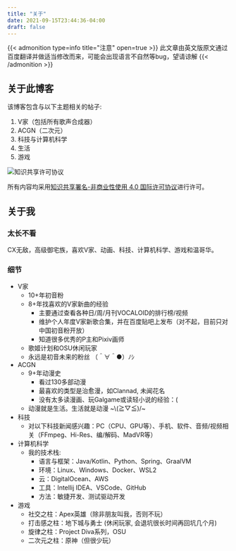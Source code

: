 ```yaml
---
title: "关于"
date: 2021-09-15T23:44:36-04:00
draft: false
---
```


{{< admonition type=info title="注意" open=true >}}
此文章由英文版原文通过百度翻译并做适当修改而来，可能会出现语言不自然等bug，望请谅解
{{< /admonition >}}

## 关于此博客

该博客包含与以下主题相关的帖子:

1. V家（包括所有歌声合成器）
2. ACGN（二次元）
3. 科技与计算机科学
4. 生活
5. 游戏

![知识共享许可协议](https://i.creativecommons.org/l/by-nc/4.0/88x31.png)

所有内容均采用[知识共享署名-非商业性使用 4.0 国际许可协议](https://creativecommons.org/licenses/by-nc/4.0/deed.zh)进行许可。

## 关于我

### 太长不看

CX无敌，高级御宅族，喜欢V家、动画、科技、计算机科学、游戏和温哥华。

### 细节

- V家
  - 10+年初音粉
  - 8+年找喜欢的V家新曲的经验
    - 主要通过查看各种日/周/月刊VOCALOID的排行榜/视频
    - 维护个人年度V家新歌合集，并在百度贴吧上发布（对不起，目前只对中国初音粉开放）
    - 知道很多优秀的P主和Pixiv画师
  - 歌姬计划和OSU休闲玩家
  - 永远是初音未来的粉丝 （＾∀＾●）ﾉｼ
- ACGN
  - 9+年动漫史
    - 看过130多部动漫
    - 最喜欢的类型是治愈漫，如Clannad, 未闻花名
    - 没有太多读漫画、玩Galgame或读轻小说的经验：(
  - 动漫就是生活。生活就是动漫 ~\\(≧▽≦)/~
- 科技
  - 对以下科技新闻感兴趣：PC（CPU、GPU等）、手机、软件、音频/视频相关（FFmpeg、Hi-Res、编/解码、MadVR等）
- 计算机科学
  - 我的技术栈:
    - 语言与框架：Java/Kotlin、Python、Spring、GraalVM
    - 环境：Linux、Windows、Docker、WSL2
    - 云：DigitalOcean、AWS
    - 工具：Intellij IDEA、VSCode、GitHub
    - 方法：敏捷开发、测试驱动开发
- 游戏
  - 社交之柱：Apex英雄（除非朋友叫我，否则不玩）
  - 打击感之柱：地下城与勇士 (休闲玩家, 会退坑很长时间再回坑几个月)
  - 旋律之柱：Project Diva系列，OSU
  - 二次元之柱：原神（但很少玩）
